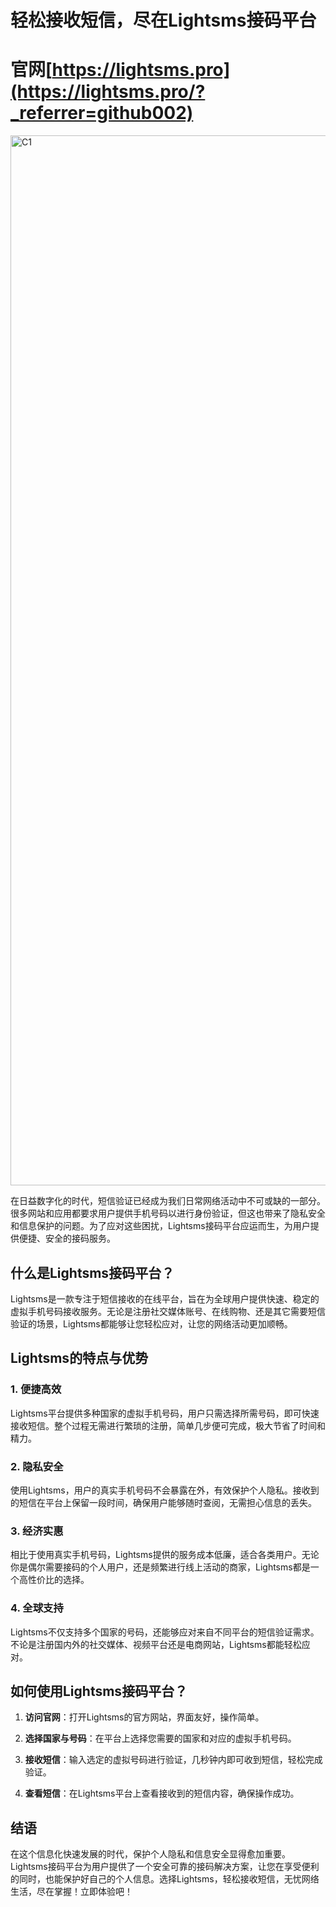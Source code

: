 # 轻松接收短信，尽在Lightsms接码平台

# 官网[https://lightsms.pro](https://lightsms.pro/?_referrer=github002)

<img width="1680" alt="C1" src="https://github.com/user-attachments/assets/5f242c86-a4ce-452c-a9db-cd12ff25ab3a" />


在日益数字化的时代，短信验证已经成为我们日常网络活动中不可或缺的一部分。很多网站和应用都要求用户提供手机号码以进行身份验证，但这也带来了隐私安全和信息保护的问题。为了应对这些困扰，Lightsms接码平台应运而生，为用户提供便捷、安全的接码服务。

## 什么是Lightsms接码平台？

Lightsms是一款专注于短信接收的在线平台，旨在为全球用户提供快速、稳定的虚拟手机号码接收服务。无论是注册社交媒体账号、在线购物、还是其它需要短信验证的场景，Lightsms都能够让您轻松应对，让您的网络活动更加顺畅。

## Lightsms的特点与优势

### 1. **便捷高效**

Lightsms平台提供多种国家的虚拟手机号码，用户只需选择所需号码，即可快速接收短信。整个过程无需进行繁琐的注册，简单几步便可完成，极大节省了时间和精力。

### 2. **隐私安全**

使用Lightsms，用户的真实手机号码不会暴露在外，有效保护个人隐私。接收到的短信在平台上保留一段时间，确保用户能够随时查阅，无需担心信息的丢失。

### 3. **经济实惠**

相比于使用真实手机号码，Lightsms提供的服务成本低廉，适合各类用户。无论你是偶尔需要接码的个人用户，还是频繁进行线上活动的商家，Lightsms都是一个高性价比的选择。

### 4. **全球支持**

Lightsms不仅支持多个国家的号码，还能够应对来自不同平台的短信验证需求。不论是注册国内外的社交媒体、视频平台还是电商网站，Lightsms都能轻松应对。

## 如何使用Lightsms接码平台？

1. **访问官网**：打开Lightsms的官方网站，界面友好，操作简单。
  
2. **选择国家与号码**：在平台上选择您需要的国家和对应的虚拟手机号码。

3. **接收短信**：输入选定的虚拟号码进行验证，几秒钟内即可收到短信，轻松完成验证。

4. **查看短信**：在Lightsms平台上查看接收到的短信内容，确保操作成功。

## 结语

在这个信息化快速发展的时代，保护个人隐私和信息安全显得愈加重要。Lightsms接码平台为用户提供了一个安全可靠的接码解决方案，让您在享受便利的同时，也能保护好自己的个人信息。选择Lightsms，轻松接收短信，无忧网络生活，尽在掌握！立即体验吧！
